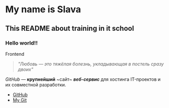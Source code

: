 # My name is Slava #
## This README about training in it school ## 
### Hello world!! ###
Frontend <br/>
> *"Любовь — это тяжёлая болезнь, укладывающая в постель сразу двоих"* 

*GitHub* — **крупнейший** ~сайт~ ***веб-сервис*** для хостинга IT-проектов и их совместной разработки. 

* [GitHub](https://github.com)
* [My Git](https://github.com/slavadragon1)
